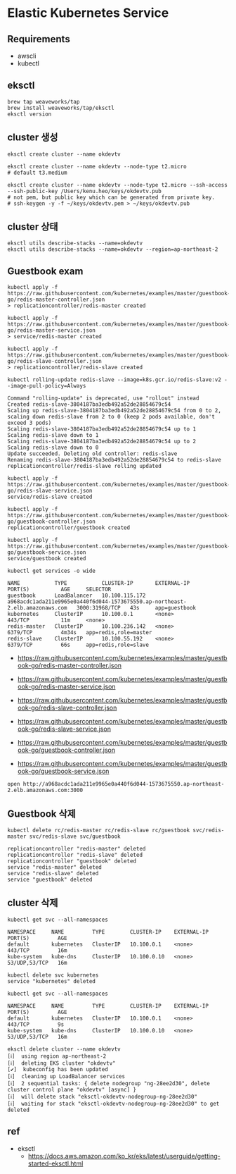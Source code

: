 # Elastic Kubernetes Service

## Requirements
* awscli
* kubectl

## eksctl
```
brew tap weaveworks/tap
brew install weaveworks/tap/eksctl
eksctl version
```

## cluster 생성
```
eksctl create cluster --name okdevtv

eksctl create cluster --name okdevtv --node-type t2.micro
# default t3.medium

eksctl create cluster --name okdevtv --node-type t2.micro --ssh-access --ssh-public-key /Users/kenu.heo/keys/okdevtv.pub
# not pem, but public key which can be generated from private key.
# ssh-keygen -y -f ~/keys/okdevtv.pem > ~/keys/okdevtv.pub
```

## cluster 상태
```
eksctl utils describe-stacks --name=okdevtv
eksctl utils describe-stacks --name=okdevtv --region=ap-northeast-2
```

## Guestbook exam

```
kubectl apply -f https://raw.githubusercontent.com/kubernetes/examples/master/guestbook-go/redis-master-controller.json
> replicationcontroller/redis-master created

kubectl apply -f https://raw.githubusercontent.com/kubernetes/examples/master/guestbook-go/redis-master-service.json
> service/redis-master created

kubectl apply -f https://raw.githubusercontent.com/kubernetes/examples/master/guestbook-go/redis-slave-controller.json
> replicationcontroller/redis-slave created

kubectl rolling-update redis-slave --image=k8s.gcr.io/redis-slave:v2 --image-pull-policy=Always

Command "rolling-update" is deprecated, use "rollout" instead
Created redis-slave-3804187ba3edb492a52de28854679c54
Scaling up redis-slave-3804187ba3edb492a52de28854679c54 from 0 to 2, scaling down redis-slave from 2 to 0 (keep 2 pods available, don't exceed 3 pods)
Scaling redis-slave-3804187ba3edb492a52de28854679c54 up to 1
Scaling redis-slave down to 1
Scaling redis-slave-3804187ba3edb492a52de28854679c54 up to 2
Scaling redis-slave down to 0
Update succeeded. Deleting old controller: redis-slave
Renaming redis-slave-3804187ba3edb492a52de28854679c54 to redis-slave
replicationcontroller/redis-slave rolling updated

kubectl apply -f https://raw.githubusercontent.com/kubernetes/examples/master/guestbook-go/redis-slave-service.json
service/redis-slave created

kubectl apply -f https://raw.githubusercontent.com/kubernetes/examples/master/guestbook-go/guestbook-controller.json
replicationcontroller/guestbook created

kubectl apply -f https://raw.githubusercontent.com/kubernetes/examples/master/guestbook-go/guestbook-service.json
service/guestbook created

kubectl get services -o wide

NAME           TYPE           CLUSTER-IP       EXTERNAL-IP                                                                    PORT(S)          AGE     SELECTOR
guestbook      LoadBalancer   10.100.115.172   a968acdc1ada211e9965e0a440f6d044-1573675550.ap-northeast-2.elb.amazonaws.com   3000:31968/TCP   43s     app=guestbook
kubernetes     ClusterIP      10.100.0.1       <none>                                                                         443/TCP          11m     <none>
redis-master   ClusterIP      10.100.236.142   <none>                                                                         6379/TCP         4m34s   app=redis,role=master
redis-slave    ClusterIP      10.100.55.192    <none>                                                                         6379/TCP         66s     app=redis,role=slave
```

* https://raw.githubusercontent.com/kubernetes/examples/master/guestbook-go/redis-master-controller.json
* https://raw.githubusercontent.com/kubernetes/examples/master/guestbook-go/redis-master-service.json

* https://raw.githubusercontent.com/kubernetes/examples/master/guestbook-go/redis-slave-controller.json
* https://raw.githubusercontent.com/kubernetes/examples/master/guestbook-go/redis-slave-service.json

* https://raw.githubusercontent.com/kubernetes/examples/master/guestbook-go/guestbook-controller.json
* https://raw.githubusercontent.com/kubernetes/examples/master/guestbook-go/guestbook-service.json

```
open http://a968acdc1ada211e9965e0a440f6d044-1573675550.ap-northeast-2.elb.amazonaws.com:3000
```

## Guestbook 삭제

```
kubectl delete rc/redis-master rc/redis-slave rc/guestbook svc/redis-master svc/redis-slave svc/guestbook

replicationcontroller "redis-master" deleted
replicationcontroller "redis-slave" deleted
replicationcontroller "guestbook" deleted
service "redis-master" deleted
service "redis-slave" deleted
service "guestbook" deleted
```

## cluster 삭제
```
kubectl get svc --all-namespaces

NAMESPACE     NAME         TYPE        CLUSTER-IP    EXTERNAL-IP   PORT(S)         AGE
default       kubernetes   ClusterIP   10.100.0.1    <none>        443/TCP         16m
kube-system   kube-dns     ClusterIP   10.100.0.10   <none>        53/UDP,53/TCP   16m

kubectl delete svc kubernetes
service "kubernetes" deleted

kubectl get svc --all-namespaces

NAMESPACE     NAME         TYPE        CLUSTER-IP    EXTERNAL-IP   PORT(S)         AGE
default       kubernetes   ClusterIP   10.100.0.1    <none>        443/TCP         9s
kube-system   kube-dns     ClusterIP   10.100.0.10   <none>        53/UDP,53/TCP   16m

eksctl delete cluster --name okdevtv
[ℹ]  using region ap-northeast-2
[ℹ]  deleting EKS cluster "okdevtv"
[✔]  kubeconfig has been updated
[ℹ]  cleaning up LoadBalancer services
[ℹ]  2 sequential tasks: { delete nodegroup "ng-28ee2d30", delete cluster control plane "okdevtv" [async] }
[ℹ]  will delete stack "eksctl-okdevtv-nodegroup-ng-28ee2d30"
[ℹ]  waiting for stack "eksctl-okdevtv-nodegroup-ng-28ee2d30" to get deleted
```

## ref
* eksctl
  * https://docs.aws.amazon.com/ko_kr/eks/latest/userguide/getting-started-eksctl.html
